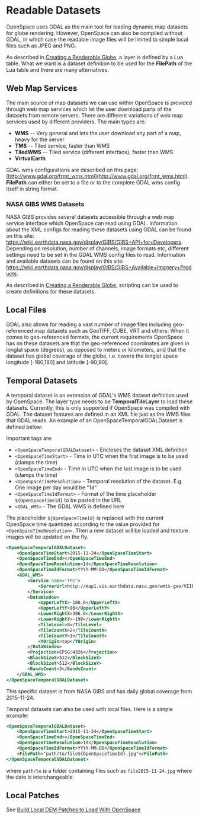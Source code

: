 # Readable Datasets
OpenSpace uses GDAL as the main tool for loading dynamic map datasets for globe rendering. However, OpenSpace can also be compiled without GDAL, in which case the readable image files will be limited to simple local files such as JPEG and PNG.

As described in [Creating a Renderable Globe](creating-a-renderableglobe), a layer is defined by a Lua table. What we want is a dataset definition to be used for the **FilePath** of the Lua table and there are many alternatives.


## Web Map Services
The main source of map datasets we can use within OpenSpace is provided through web map services which let the user download parts of the datasets from remote servers. There are different variations of web map services used by different providers. The main types are:
  - **WMS** -- Very general and lets the user download any part of a map, heavy for the server
  - **TMS** -- Tiled service, faster than WMS
  - **TiledWMS** -- Tiled service (different interface), faster than WMS
  - **VirtualEarth**

GDAL wms configurations are described on this page: [http://www.gdal.org/frmt_wms.html](http://www.gdal.org/frmt_wms.html). **FilePath** can either be set to a file or to the complete GDAL wms config itself in string format.

### NASA GIBS WMS Datasets
NASA GIBS provides several datasets accessible through a web map service interface which OpenSpace can read using GDAL. Information about the XML configs for reading these datasets using GDAL can be found on this site: https://wiki.earthdata.nasa.gov/display/GIBS/GIBS+API+for+Developers. Depending on resolution, number of channels, image formats etc, different settings need to be set in the GDAL WMS config files to read. Information and available datasets can be found on this site:
https://wiki.earthdata.nasa.gov/display/GIBS/GIBS+Available+Imagery+Products.

As described in [Creating a Renderable Globe](creating-a-renderableglobe), scripting can be used to create definitions for these datasets.


## Local Files
GDAL also allows for reading a vast number of image files including geo-referenced map datasets such as GeoTIFF, CUBE, VRT and others. When it comes to geo-referenced formats, the current requirements OpenSpace has on these datasets are that the geo-referenced coordinates are given in longlat space (degrees), as opposed to meters or kilometers, and that the dataset has global coverage of the globe, i.e. covers the longlat space longitude \[-180,180\] and latitude \[-90,90\].


## Temporal Datasets
A temporal dataset is an extension of GDAL's WMS dataset definition used by OpenSpace. The layer type needs to be **TemporalTileLayer** to load these datasets. Currently, this is only supported if OpenSpace was compiled with GDAL. The dataset features are defined in an XML file just as the WMS files that GDAL reads. An example of an OpenSpaceTemporalGDALDataset is defined below:

Important tags are:
  - `<OpenSpaceTemporalGDALDataset>` - Encloses the dataset XML definition
  - `<OpenSpaceTimeStart>` - Time in UTC when the first image is to be used (clamps the time)
  - `<OpenSpaceTimeEnd>` - Time in UTC when the last image is to be used (clamps the time)
  - `<OpenSpaceTimeResolution>` - Temporal resolution of the dataset. E.g. One image per day would be "1d"
  - `<OpenSpaceTimeIdFormat>` - Format of the time placeholder `${OpenSpaceTimeId}` to be pasted in the URL
  - `<GDAL_WMS>` - The GDAL WMS is defined here

The placeholder `${OpenSpaceTimeId}` is replaced with the current OpenSpace time quantized according to the value provided for `<OpenSpaceTimeResolution>`. Then a new dataset will be loaded and texture images will be updated on the fly.

```xml
<OpenSpaceTemporalGDALDataset>
    <OpenSpaceTimeStart>2015-11-24</OpenSpaceTimeStart>
    <OpenSpaceTimeEnd></OpenSpaceTimeEnd>
    <OpenSpaceTimeResolution>1d</OpenSpaceTimeResolution>
    <OpenSpaceTimeIdFormat>YYYY-MM-DD</OpenSpaceTimeIdFormat>
    <GDAL_WMS>
        <Service name="TMS">
            <ServerUrl>http://map1.vis.earthdata.nasa.gov/wmts-geo/VIIRS_SNPP_CorrectedReflectance_TrueColor/default/${OpenSpaceTimeId}/EPSG4326_250m/${z}/${y}/${x}.jpg</ServerUrl>
        </Service>
        <DataWindow>
            <UpperLeftX>-180.0</UpperLeftX>
            <UpperLeftY>90</UpperLeftY>
            <LowerRightX>396.0</LowerRightX>
            <LowerRightY>-198</LowerRightY>
            <TileLevel>8</TileLevel>
            <TileCountX>2</TileCountX>
            <TileCountY>1</TileCountY>
            <YOrigin>top</YOrigin>
        </DataWindow>
        <Projection>EPSG:4326</Projection>
        <BlockSizeX>512</BlockSizeX>
        <BlockSizeY>512</BlockSizeY>
        <BandsCount>3</BandsCount>
    </GDAL_WMS>
</OpenSpaceTemporalGDALDataset>
```
This specific dataset is from NASA GIBS and has daily global coverage from 2015-11-24.

Temporal datasets can also be used with local files. Here is a simple example:
```xml
<OpenSpaceTemporalGDALDataset>
    <OpenSpaceTimeStart>2015-11-24</OpenSpaceTimeStart>
    <OpenSpaceTimeEnd></OpenSpaceTimeEnd>
    <OpenSpaceTimeResolution>1d</OpenSpaceTimeResolution>
    <OpenSpaceTimeIdFormat>YYYY-MM-DD</OpenSpaceTimeIdFormat>
    <FilePath>"path/to/file${OpenSpaceTimeId}.jpg"</FilePath>
</OpenSpaceTemporalGDALDataset>
```
where `path/to` is a folder containing files such as `file2015-11-24.jpg` where the date is interchangeable.


## Local Patches
See [Build Local DEM Patches to Load With OpenSpace](build-local-dem-patches)

